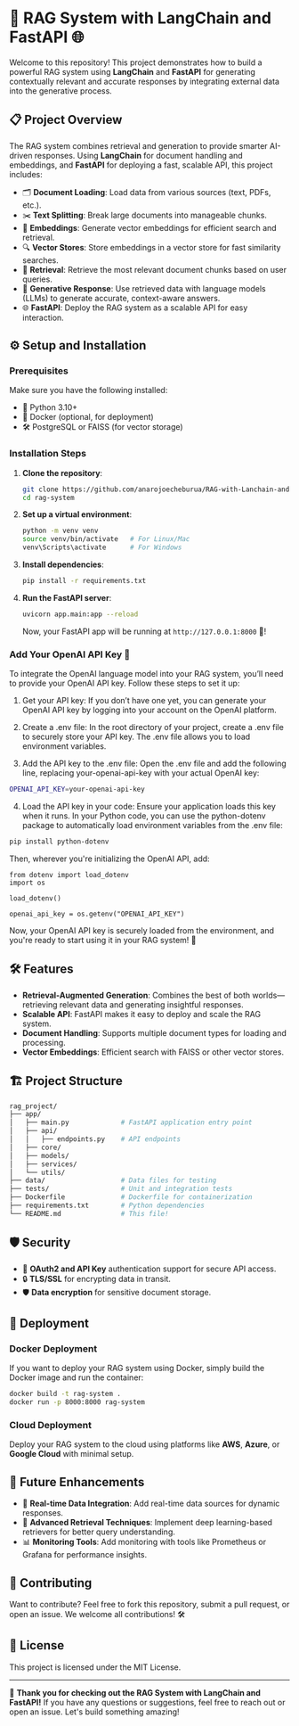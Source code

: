 

# 🚀 RAG System with LangChain and FastAPI 🌐

Welcome to this repository! This project demonstrates how to build a powerful RAG system using **LangChain** and **FastAPI** for generating contextually relevant and accurate responses by integrating external data into the generative process.

## 📋 Project Overview

The RAG system combines retrieval and generation to provide smarter AI-driven responses. Using **LangChain** for document handling and embeddings, and **FastAPI** for deploying a fast, scalable API, this project includes:

- 🗂️ **Document Loading**: Load data from various sources (text, PDFs, etc.).
- ✂️ **Text Splitting**: Break large documents into manageable chunks.
- 🧠 **Embeddings**: Generate vector embeddings for efficient search and retrieval.
- 🔍 **Vector Stores**: Store embeddings in a vector store for fast similarity searches.
- 🔧 **Retrieval**: Retrieve the most relevant document chunks based on user queries.
- 💬 **Generative Response**: Use retrieved data with language models (LLMs) to generate accurate, context-aware answers.
- 🌐 **FastAPI**: Deploy the RAG system as a scalable API for easy interaction.

## ⚙️ Setup and Installation

### Prerequisites

Make sure you have the following installed:
- 🐍 Python 3.10+
- 🐳 Docker (optional, for deployment)
- 🛠️ PostgreSQL or FAISS (for vector storage)

### Installation Steps

1. **Clone the repository**:
   ```bash
   git clone https://github.com/anarojoecheburua/RAG-with-Lanchain-and-FastAPI.git
   cd rag-system
   ```

2. **Set up a virtual environment**:
   ```bash
   python -m venv venv
   source venv/bin/activate   # For Linux/Mac
   venv\Scripts\activate      # For Windows
   ```

3. **Install dependencies**:
   ```bash
   pip install -r requirements.txt
   ```

4. **Run the FastAPI server**:
   ```bash
   uvicorn app.main:app --reload
   ```

   Now, your FastAPI app will be running at `http://127.0.0.1:8000` 🎉!

### Add Your OpenAI API Key 🔑
To integrate the OpenAI language model into your RAG system, you’ll need to provide your OpenAI API key. Follow these steps to set it up:

1. Get your API key: If you don’t have one yet, you can generate your OpenAI API key by logging into your account on the OpenAI platform.

2. Create a .env file: In the root directory of your project, create a .env file to securely store your API key. The .env file allows you to load environment variables.

3. Add the API key to the .env file: Open the .env file and add the following line, replacing your-openai-api-key with your actual OpenAI key:

```bash
OPENAI_API_KEY=your-openai-api-key
```

4. Load the API key in your code: Ensure your application loads this key when it runs. In your Python code, you can use the python-dotenv package to automatically load environment variables from the .env file:

```bash
pip install python-dotenv
```

Then, wherever you're initializing the OpenAI API, add:

```
from dotenv import load_dotenv
import os

load_dotenv()

openai_api_key = os.getenv("OPENAI_API_KEY")
```
Now, your OpenAI API key is securely loaded from the environment, and you're ready to start using it in your RAG system! 🎉

## 🛠️ Features

- **Retrieval-Augmented Generation**: Combines the best of both worlds—retrieving relevant data and generating insightful responses.
- **Scalable API**: FastAPI makes it easy to deploy and scale the RAG system.
- **Document Handling**: Supports multiple document types for loading and processing.
- **Vector Embeddings**: Efficient search with FAISS or other vector stores.

## 🏗️ Project Structure

```bash
rag_project/
├── app/
│   ├── main.py             # FastAPI application entry point
│   ├── api/
│   │   ├── endpoints.py    # API endpoints
│   ├── core/
│   ├── models/
│   ├── services/
│   └── utils/
├── data/                   # Data files for testing
├── tests/                  # Unit and integration tests
├── Dockerfile              # Dockerfile for containerization
├── requirements.txt        # Python dependencies
└── README.md               # This file!
```

## 🛡️ Security

- 🔐 **OAuth2 and API Key** authentication support for secure API access.
- 🔒 **TLS/SSL** for encrypting data in transit.
- 🛡️ **Data encryption** for sensitive document storage.

## 🚀 Deployment

### Docker Deployment
If you want to deploy your RAG system using Docker, simply build the Docker image and run the container:

```bash
docker build -t rag-system .
docker run -p 8000:8000 rag-system
```

### Cloud Deployment
Deploy your RAG system to the cloud using platforms like **AWS**, **Azure**, or **Google Cloud** with minimal setup.

## 🧠 Future Enhancements

- 🔄 **Real-time Data Integration**: Add real-time data sources for dynamic responses.
- 🤖 **Advanced Retrieval Techniques**: Implement deep learning-based retrievers for better query understanding.
- 📊 **Monitoring Tools**: Add monitoring with tools like Prometheus or Grafana for performance insights.

## 🤝 Contributing

Want to contribute? Feel free to fork this repository, submit a pull request, or open an issue. We welcome all contributions! 🛠️

## 📄 License

This project is licensed under the MIT License.

---

🎉 **Thank you for checking out the RAG System with LangChain and FastAPI!** If you have any questions or suggestions, feel free to reach out or open an issue. Let's build something amazing!
